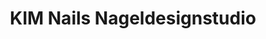 ---
title: "KIM Nails Nageldesignstudio"
url: /halle-saale/kim-nails-nageldesignstudio/
shop: Kosmetik
---